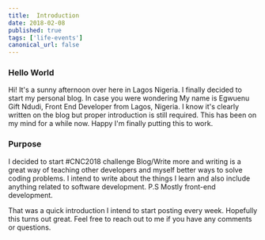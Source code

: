 ```yaml
---
title:  Introduction
date: 2018-02-08
published: true
tags: ['life-events']
canonical_url: false
---
```


### **Hello World**

Hi! It's a sunny afternoon over here in Lagos Nigeria. I finally decided to start my personal blog. In case you were wondering My name is Egwuenu Gift Ndudi, Front End Developer from Lagos, Nigeria. I know it's clearly written on the blog but proper introduction is still required. This has been on my mind for a while now. Happy I'm finally putting this to work.

### Purpose

I decided to start #CNC2018 challenge Blog/Write more and writing is a great way of teaching other developers and myself better ways to solve coding problems. I intend to write about the things I learn and also include anything related to software development. P.S Mostly front-end development.


That was a quick introduction I intend to start posting every week. Hopefully this turns out great. Feel free to reach out to me if you have any comments or questions.
